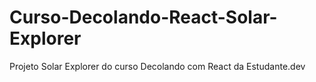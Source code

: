 # Curso-Decolando-React-Solar-Explorer
Projeto Solar Explorer do curso Decolando com React da Estudante.dev
